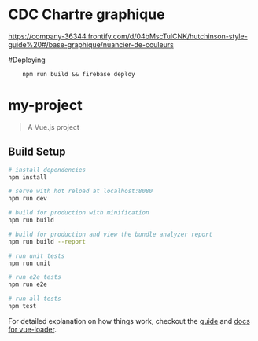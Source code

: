 # CDC Chartre graphique

https://company-36344.frontify.com/d/04bMscTulCNK/hutchinson-style-guide%20#/base-graphique/nuancier-de-couleurs

#Deploying
```
    npm run build && firebase deploy
```

# my-project

> A Vue.js project

## Build Setup

``` bash
# install dependencies
npm install

# serve with hot reload at localhost:8080
npm run dev

# build for production with minification
npm run build

# build for production and view the bundle analyzer report
npm run build --report

# run unit tests
npm run unit

# run e2e tests
npm run e2e

# run all tests
npm test
```

For detailed explanation on how things work, checkout the [guide](http://vuejs-templates.github.io/webpack/) and [docs for vue-loader](http://vuejs.github.io/vue-loader).
